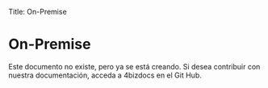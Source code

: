 Title: On-Premise

# On-Premise

Este documento no existe, pero ya se está creando. Si desea contribuir con nuestra documentación, acceda a 4bizdocs en el Git Hub.
